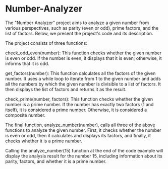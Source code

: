 # Number-Analyzer
The "Number Analyzer" project aims to analyze a given number from various perspectives, such as parity (even or odd), prime factors, and the list of factors. Below, we present the project's code and its description.

The project consists of three functions:

check_odd_even(number): This function checks whether the given number is even or odd. If the number is even, it displays that it is even; otherwise, it informs that it is odd.

get_factors(number): This function calculates all the factors of the given number. It uses a while loop to iterate from 1 to the given number and adds all the numbers by which the given number is divisible to a list of factors. It then displays the list of factors and returns it as the result.

check_prime(number, factors): This function checks whether the given number is a prime number. If the number has exactly two factors (1 and itself), it is considered a prime number. Otherwise, it is considered a composite number.

The final function, analyze_number(number), calls all three of the above functions to analyze the given number. First, it checks whether the number is even or odd, then it calculates and displays its factors, and finally, it checks whether it is a prime number.

Calling the analyze_number(15) function at the end of the code example will display the analysis result for the number 15, including information about its parity, factors, and whether it is a prime number.
